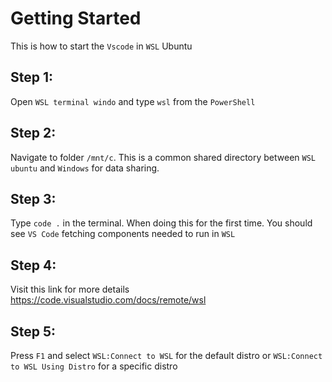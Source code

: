 # Getting Started

This is how to start the `Vscode` in `WSL` Ubuntu

## Step 1:
Open `WSL terminal windo` and type `wsl` from the `PowerShell`

## Step 2:
Navigate to folder `/mnt/c`. This is a common shared directory between `WSL ubuntu` and `Windows` for 
data sharing.

## Step 3:
Type `code .` in the terminal. When doing this for the first time. You should see `VS Code` fetching components
needed to run in `WSL`

## Step 4:
Visit this link for more details
https://code.visualstudio.com/docs/remote/wsl

## Step 5:
Press `F1` and select `WSL:Connect to WSL` for the default distro or `WSL:Connect to WSL Using Distro` for a specific distro
